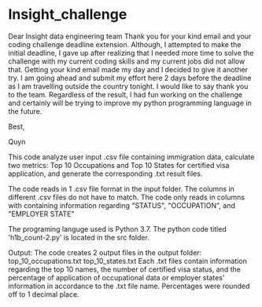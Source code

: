 # Insight_challenge

Dear Insight data engineering team
Thank you for your kind email and your coding challenge deadline extension. Although, I attempted to make the initial deadline, I gave up after realizing that I needed more time to solve the challenge with my current coding skills and my current jobs did not allow that. Getting your kind email made my day and I decided to give it another try. I am going ahead and submit my effort here 2 days before the deadline as I am travelling outside the country tonight.
I would like to say thank you to the team. Regardless of the result, I had fun working on the challenge and certainly will be trying to improve my python programming language in the future.

Best,

Quyn


This code analyze user input .csv file containing immigration data, calculate two metrics: Top 10 Occupations and Top 10 States for certified visa application, and generate the corresponding .txt result files.

The code reads in 1 .csv file format in the input folder. The columns in different .csv files do not have to match. The code only reads in columns with containing information regarding "STATUS", "OCCUPATION", and "EMPLOYER STATE"

The programing languge used is Python 3.7. The python code titled 'h1b_count-2.py' is located in the src folder.

Output: The code creates 2 output files in the output folder:
  top_10_occupations.txt
  top_10_states.txt
 Each .txt files contain information regarding the top 10 names, the number of certified visa status, and the percentage of application of occupational data or employer states' information in accordance to the .txt file name. Percentages were rounded off to 1 decimal place.
 
